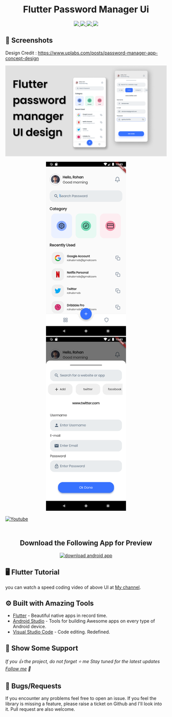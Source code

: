 <h1 align="center"> Flutter Password Manager Ui </h1>

<!-- <p align="center">
<img src="https://raw.githubusercontent.com/sagarshende23/flutter_zomato_ui/master/zomato%20logo.png" >
  </p> -->

</h1>
<p align="center">
   <a href="https://github.com/RohanArora13">
    <img src="https://img.shields.io/badge/Github-Rohan Arora-black.svg?style=for-the-badge">
  </a>
  <a href="https://github.com/RohanArora13/flutter-password-manager-ui/stargazers">
    <img src="https://img.shields.io/github/stars/RohanArora13/flutter-password-manager-ui.svg?style=for-the-badge">
  </a>
  <a href="https://play.google.com/">
    <img src="https://img.shields.io/badge/Google-PlayStore-green.svg?style=for-the-badge">
  </a>
   <a href="https://www.youtube.com/watch?v=TlOu8205eaU">
    <img src="https://img.shields.io/badge/YouTube-Rohan Arora-red.svg?style=for-the-badge">
  </a>
 
</p>


## 📱 Screenshots #

Design Credit : https://www.uplabs.com/posts/password-manager-app-concept-design

</a>
   <a href="https://www.youtube.com/watch?v=TlOu8205eaU">
<img src="https://raw.githubusercontent.com/RohanArora13/flutter-password-manager-ui/master/thumbnail.png" >
</a>

<p align="center">
  <img src="https://raw.githubusercontent.com/RohanArora13/flutter-password-manager-ui/master/Screenshot_1.png" width="250" hspace="8">
  <img src="https://raw.githubusercontent.com/RohanArora13/flutter-password-manager-ui/master/Screenshot_2.png" width="250" hspace="8">
  
</p>

[![Youtube](https://raw.githubusercontent.com/sagarshende23/shared_preference_flutter/master/Subscribe.png)](https://www.youtube.com/@RohanArora13?sub_confirmation=1)


<h2 align="center">
    <br>
  Download the Following App for Preview 
  <br>
</h2>
<p align="center">
<a href="https://mega.nz/file/jxtHnRII#9EhtKDjHgcidu5od_4TR8v3BHwOe68IOX--r5NE57r8" target="_blank" title="Download Apk"><img src="https://i.imgur.com/srMcFcx.png" height="100"width="300" alt="download android app"></a>
</p>

## 🖥 Flutter Tutorial
you can watch a speed coding video of above UI at [My channel](https://www.youtube.com/watch?v=TlOu8205eaU). 


## ⚙️ Built with Amazing Tools
* [Flutter](https://flutter.dev/) - Beautiful native apps in record time.
* [Android Studio](https://developer.android.com/studio/index.html/) - Tools for building Awesome apps on every type of Android device.
* [Visual Studio Code](https://code.visualstudio.com/) - Code editing. Redefined.


## 🤝 Show Some Support #
###### If you 👍 the project, do not forget ⭐️ me Stay tuned for the latest updates [Follow me](https://github.com/RohanArora13) 🤙


## 🐛 Bugs/Requests #
If you encounter any problems feel free to open an issue. If you feel the library is missing a feature, please raise a ticket on Github and I'll look into it. Pull request are also welcome.


